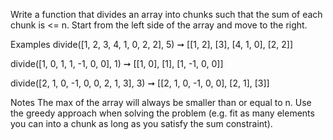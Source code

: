 Write a function that divides an array into chunks such that the sum of each chunk is <= n. Start from the left side of the array and move to the right.

Examples
divide([1, 2, 3, 4, 1, 0, 2, 2], 5)
➞ [[1, 2], [3], [4, 1, 0], [2, 2]]

divide([1, 0, 1, 1, -1, 0, 0], 1)
➞ [[1, 0], [1], [1, -1, 0, 0]]

divide([2, 1, 0, -1, 0, 0, 2, 1, 3], 3)
➞ [[2, 1, 0, -1, 0, 0], [2, 1], [3]]

Notes
The max of the array will always be smaller than or equal to n.
Use the greedy approach when solving the problem (e.g. fit as many elements you can into a chunk as long as you satisfy the sum constraint).